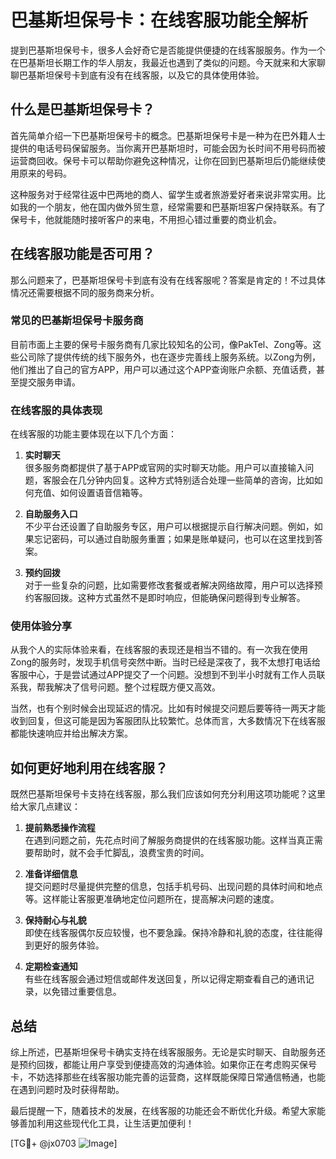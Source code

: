 # 巴基斯坦保号卡：在线客服功能全解析

提到巴基斯坦保号卡，很多人会好奇它是否能提供便捷的在线客服服务。作为一个在巴基斯坦长期工作的华人朋友，我最近也遇到了类似的问题。今天就来和大家聊聊巴基斯坦保号卡到底有没有在线客服，以及它的具体使用体验。

## 什么是巴基斯坦保号卡？

首先简单介绍一下巴基斯坦保号卡的概念。巴基斯坦保号卡是一种为在巴外籍人士提供的电话号码保留服务。当你离开巴基斯坦时，可能会因为长时间不用号码而被运营商回收。保号卡可以帮助你避免这种情况，让你在回到巴基斯坦后仍能继续使用原来的号码。

这种服务对于经常往返中巴两地的商人、留学生或者旅游爱好者来说非常实用。比如我的一个朋友，他在国内做外贸生意，经常需要和巴基斯坦客户保持联系。有了保号卡，他就能随时接听客户的来电，不用担心错过重要的商业机会。

## 在线客服功能是否可用？

那么问题来了，巴基斯坦保号卡到底有没有在线客服呢？答案是肯定的！不过具体情况还需要根据不同的服务商来分析。

### 常见的巴基斯坦保号卡服务商

目前市面上主要的保号卡服务商有几家比较知名的公司，像PakTel、Zong等。这些公司除了提供传统的线下服务外，也在逐步完善线上服务系统。以Zong为例，他们推出了自己的官方APP，用户可以通过这个APP查询账户余额、充值话费，甚至提交服务申请。

### 在线客服的具体表现

在线客服的功能主要体现在以下几个方面：

1. **实时聊天**  
   很多服务商都提供了基于APP或官网的实时聊天功能。用户可以直接输入问题，客服会在几分钟内回复。这种方式特别适合处理一些简单的咨询，比如如何充值、如何设置语音信箱等。

2. **自助服务入口**  
   不少平台还设置了自助服务专区，用户可以根据提示自行解决问题。例如，如果忘记密码，可以通过自助服务重置；如果是账单疑问，也可以在这里找到答案。

3. **预约回拨**  
   对于一些复杂的问题，比如需要修改套餐或者解决网络故障，用户可以选择预约客服回拨。这种方式虽然不是即时响应，但能确保问题得到专业解答。

### 使用体验分享

从我个人的实际体验来看，在线客服的表现还是相当不错的。有一次我在使用Zong的服务时，发现手机信号突然中断。当时已经是深夜了，我不太想打电话给客服中心，于是尝试通过APP提交了一个问题。没想到不到半小时就有工作人员联系我，帮我解决了信号问题。整个过程既方便又高效。

当然，也有个别时候会出现延迟的情况。比如有时候提交问题后要等待一两天才能收到回复，但这可能是因为客服团队比较繁忙。总体而言，大多数情况下在线客服都能快速响应并给出解决方案。

## 如何更好地利用在线客服？

既然巴基斯坦保号卡支持在线客服，那么我们应该如何充分利用这项功能呢？这里给大家几点建议：

1. **提前熟悉操作流程**  
   在遇到问题之前，先花点时间了解服务商提供的在线客服功能。这样当真正需要帮助时，就不会手忙脚乱，浪费宝贵的时间。

2. **准备详细信息**  
   提交问题时尽量提供完整的信息，包括手机号码、出现问题的具体时间和地点等。这样能让客服更准确地定位问题所在，提高解决问题的速度。

3. **保持耐心与礼貌**  
   即使在线客服偶尔反应较慢，也不要急躁。保持冷静和礼貌的态度，往往能得到更好的服务体验。

4. **定期检查通知**  
   有些在线客服会通过短信或邮件发送回复，所以记得定期查看自己的通讯记录，以免错过重要信息。

## 总结

综上所述，巴基斯坦保号卡确实支持在线客服服务。无论是实时聊天、自助服务还是预约回拨，都能让用户享受到便捷高效的沟通体验。如果你正在考虑购买保号卡，不妨选择那些在线客服功能完善的运营商，这样既能保障日常通信畅通，也能在遇到问题时及时获得帮助。

最后提醒一下，随着技术的发展，在线客服的功能还会不断优化升级。希望大家能够善加利用这些现代化工具，让生活更加便利！

[TG💪+ @jx0703 ![Image](https://github.com/user-attachments/assets/dbca1d08-cadb-493c-b0ec-ad6f7a83f270)]